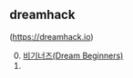 ## dreamhack

(https://dreamhack.io)

0. [비기너즈(Dream Beginners)](https://github.com/ckrhehfl/study/tree/main/dreamhack/0.Dream_Beginners)
1. 